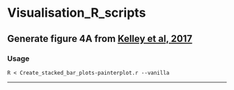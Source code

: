 # Visualisation_R_scripts

## Generate figure 4A from [Kelley et al, 2017](https://www.ncbi.nlm.nih.gov/pmc/articles/PMC5433931/) 
### Usage
    R < Create_stacked_bar_plots-painterplot.r --vanilla
-----------------------------------------------------------------------------------------------------------------------------------
